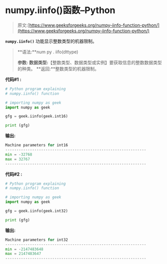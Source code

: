 # numpy.iinfo()函数–Python

> 原文:[https://www.geeksforgeeks.org/numpy-iinfo-function-python/](https://www.geeksforgeeks.org/numpy-iinfo-function-python/)

**`numpy.iinfo()`** 功能显示整数类型的机器限制。

> **语法:**num py . iifo(dttype)
> 
> **参数:**
> **数据类型:**【整数类型、数据类型或实例】要获取信息的整数数据类型的种类。
> **返回:**整数类型的机器限制。

**代码#1 :**

```py
# Python program explaining
# numpy.iinfo() function

# importing numpy as geek 
import numpy as geek 

gfg = geek.iinfo(geek.int16)

print (gfg)
```

**输出:**

```py
Machine parameters for int16
---------------------------------------------------------------
min = -32768
max = 32767
---------------------------------------------------------------

```

**代码#2 :**

```py
# Python program explaining
# numpy.iinfo() function

# importing numpy as geek 
import numpy as geek 

gfg = geek.iinfo(geek.int32)

print (gfg)
```

**输出:**

```py
Machine parameters for int32
---------------------------------------------------------------
min = -2147483648
max = 2147483647
---------------------------------------------------------------

```